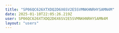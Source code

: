 ```yaml
---
title: "SP06QC626XTXDQ2D6X6SV2E5SVMNKHNRHYSAMN4M"
date: 2025-01-10T22:05:26.219Z
user: SP06QC626XTXDQ2D6X6SV2E5SVMNKHNRHYSAMN4M
layout: "users"
---
```

    